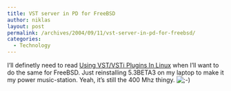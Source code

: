 ```yaml
---
title: VST server in PD for FreeBSD
author: niklas
layout: post
permalink: /archives/2004/09/11/vst-server-in-pd-for-freebsd/
categories:
  - Technology
---
```

I&#8217;ll definetly need to read <a href="http://www.djcj.org/LAU/quicktoots/toots/vst-plugins/" class="broken_link">Using VST/VSTi Plugins In Linux</a> when I&#8217;ll want to do the same for FreeBSD. Just reinstalling 5.3BETA3 on my laptop to make it my power music-station. Yeah, it&#8217;s still the 400 Mhz thingy. <img src='http://blog.saers.com/wp-includes/images/smilies/icon_wink.gif' alt=';-)' class='wp-smiley' />